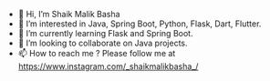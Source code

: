 - 👋 Hi, I’m Shaik Malik Basha
- 👀 I’m interested in Java, Spring Boot, Python, Flask, Dart, Flutter.
- 🌱 I’m currently learning Flask and Spring Boot.
- 💞️ I’m looking to collaborate on Java projects.
- 📫 How to reach me ? Please follow me at https://www.instagram.com/_shaikmalikbasha_/

<!---
malik583/malik583 is a ✨ special ✨ repository because its `README.md` (this file) appears on your GitHub profile.
You can click the Preview link to take a look at your changes.
--->
